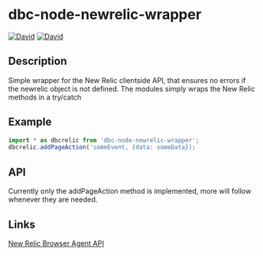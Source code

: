 # dbc-node-newrelic-wrapper
[![David](https://img.shields.io/david/DBCDK/dbc-node-newrelic-wrapper.svg?style=flat-square)](https://david-dm.org/DBCDK/dbc-node-newrelic-wrapper#info=dependencies)
[![David](https://img.shields.io/david/dev/DBCDK/dbc-node-newrelic-wrapper.svg?style=flat-square)](https://david-dm.org/DBCDK/dbc-node-newrelic-wrapper#info=devDependencies)

## Description
Simple wrapper for the New Relic clientside API, that ensures no errors if the newrelic object is not defined.
The modules simply wraps the New Relic methods in a try/catch 

## Example
```javascript
import * as dbcrelic from 'dbc-node-newrelic-wrapper';
dbcrelic.addPageAction('someEvent, {data: someData});
```

## API
Currently only the addPageAction method is implemented, more will follow whenever they are needed.


## Links
[New Relic Browser Agent API](https://docs.newrelic.com/docs/browser/new-relic-browser/browser-agent-apis/reporting-data-events-browser-agent-api)

